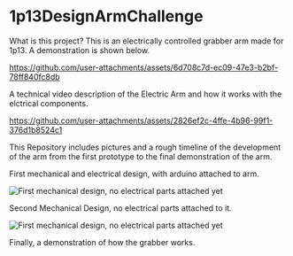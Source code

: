 # 1p13DesignArmChallenge
What is this project? This is an electrically controlled grabber arm made for 1p13. A demonstration is shown below.

https://github.com/user-attachments/assets/6d708c7d-ec09-47e3-b2bf-78ff840fc8db

A technical video description of the Electric Arm and how it works with the elctrical components. 

https://github.com/user-attachments/assets/2826ef2c-4ffe-4b96-99f1-376d1b8524c1

This Repository includes pictures and a rough timeline of the development of the arm from the first prototype to the final demonstration of the arm. 

First mechanical and electrical design, with arduino attached to arm. 

![First mechanical design, no electrical parts attached yet](https://cdn.discordapp.com/attachments/1282538236236926998/1283539983608840278/IMG_20240911_172927_123.jpg?ex=66e35d43&is=66e20bc3&hm=2aee319def829a872ee8e2da3e23bb6de5971f1d8b50f5ec265ae83107ede91e&)

Second Mechanical Design, no electrical parts attached to it.

![First mechanical design, no electrical parts attached yet](https://cdn.discordapp.com/attachments/1282538236236926998/1283540550372298822/IMG_20240911_172951_404.jpg?ex=66e35dca&is=66e20c4a&hm=543f913ec0bc45eec1343f4839345adca5433977fa0cc0476262435de82967da&)


Finally, a demonstration of how the grabber works. 





